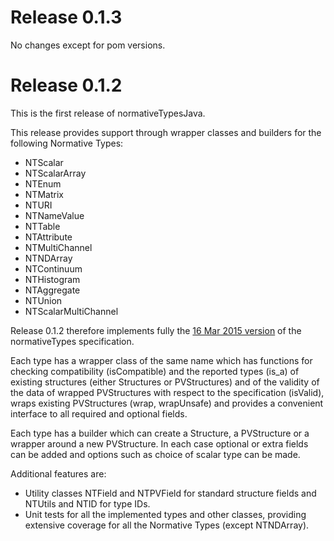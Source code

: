 Release 0.1.3
=============

No changes except for pom versions.


Release 0.1.2
=============

This is the first release of normativeTypesJava.

This release provides support through wrapper classes and builders for the
following Normative Types:

*   NTScalar
*   NTScalarArray
*   NTEnum
*   NTMatrix
*   NTURI
*   NTNameValue
*   NTTable
*   NTAttribute
*   NTMultiChannel
*   NTNDArray
*   NTContinuum
*   NTHistogram
*   NTAggregate
*   NTUnion
*   NTScalarMultiChannel

Release 0.1.2 therefore implements fully the
[16 Mar 2015 version](http://epics-pvdata.sourceforge.net/alpha/normativeTypes/normativeTypes_20150316.html)
 of the normativeTypes specification.

Each type has a wrapper class of the same name which has functions for checking 
compatibility (isCompatible) and the reported types (is_a) of existing
structures (either Structures or PVStructures) and of the validity of the data
of wrapped PVStructures with respect to the specification (isValid), wraps
existing PVStructures (wrap, wrapUnsafe) and provides a convenient interface to
all required and optional fields.

Each type has a builder which can create a Structure, a PVStructure or a
wrapper around a new PVStructure. In each case optional or extra fields can be
added and options such as choice of scalar type can be made.

Additional features are:

* Utility classes NTField and NTPVField for standard structure fields and
  NTUtils and NTID for type IDs.
* Unit tests for all the implemented types and other classes, providing
  extensive coverage for all the Normative Types (except NTNDArray).


